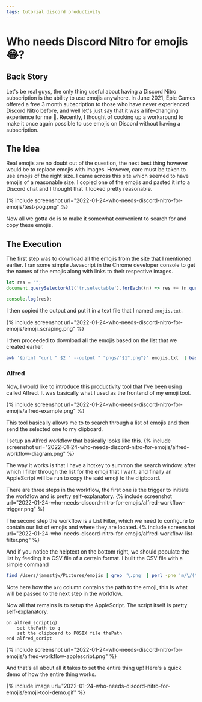 ```yaml
---
tags: tutorial discord productivity
---
```


# Who needs Discord Nitro for emojis 😂? 

## Back Story
Let's be real guys, the only thing useful about having a Discord Nitro subscription is the ability to use emojis anywhere. In June 2021, Epic Games offered a free 3 month subscription to those who have never experienced Discord Nitro before, and well let's just say that it was a life-changing experience for me 🥲. Recently, I thought of cooking up a workaround to make it once again possible to use emojis on Discord without having a subscription.

## The Idea
Real emojis are no doubt out of the question, the next best thing however would be to replace emojis with images. However, care must be taken to use emojis of the right size. I came across this site which seemed to have emojis of a reasonable size. I copied one of the emojis and pasted it into a Discord chat and I thought that it looked pretty reasonable.

{% include screenshot url="2022-01-24-who-needs-discord-nitro-for-emojis/test-pog.png" %}

Now all we gotta do is to make it somewhat convenient to search for and copy these emojis.

## The Execution
The first step was to download all the emojis from the site that I mentioned earlier. I ran some simple Javascript in the Chrome developer console to get the names of the emojis along with links to their respective images. 

``` javascript
let res = ""; 
document.querySelectorAll('tr.selectable').forEach((n) => res += (n.querySelector('.emote-name a').innerText + ' ' + n.querySelector('.dark img').src + "\n"));

console.log(res);
```

I then copied the output and put it in a text file that I named `emojis.txt`.

{% include screenshot url="2022-01-24-who-needs-discord-nitro-for-emojis/emoji_scraping.png" %}

I then proceeded to download all the emojis based on the list that we created earlier.

``` bash
awk '{print "curl " $2 " --output " "pngs/"$1".png"}' emojis.txt  | bash
```

### Alfred
Now, I would like to introduce this productivity tool that I've been using called Alfred. It was basically what I used as the frontend of my emoji tool.

{% include screenshot url="2022-01-24-who-needs-discord-nitro-for-emojis/alfred-example.png" %}

This tool basically allows me to to search through a list of emojis and then send the selected one to my clipboard.

I setup an Alfred workflow that basically looks like this.
{% include screenshot url="2022-01-24-who-needs-discord-nitro-for-emojis/alfred-workflow-diagram.png" %}

The way it works is that I have a hotkey to summon the search window, after which I filter through the list for the emoji that I want, and finally an AppleScript will be run to copy the said emoji to the clipboard.

There are three steps in the workflow, the first one is the trigger to initiate the workflow and is pretty self-explanatory.
{% include screenshot url="2022-01-24-who-needs-discord-nitro-for-emojis/alfred-workflow-trigger.png" %}

The second step the workflow is a List Filter, which we need to configure to contain our list of emojis and where they are located.
{% include screenshot url="2022-01-24-who-needs-discord-nitro-for-emojis/alfred-workflow-list-filter.png" %}

And if you notice the helptext on the bottom right, we should populate the list by feeding it a CSV file of a certain format. I built the CSV file with a simple command 

```bash
find /Users/jamestjw/Pictures/emojis | grep '\.png' | perl -pne 'm/\/(\w+)\.png$/g && print "$1,,"' > res.csv
```

Note here how the `arg` column contains the path to the emoji, this is what will be passed to the next step in the workflow.

Now all that remains is to setup the AppleScript. The script itself is pretty self-explanatory.

``` applescript
on alfred_script(q)
	set thePath to q
	set the clipboard to POSIX file thePath
end alfred_script
```

{% include screenshot url="2022-01-24-who-needs-discord-nitro-for-emojis/alfred-workflow-applescript.png" %}

And that's all about all it takes to set the entire thing up! Here's a quick demo of how the entire thing works.

{% include image url="2022-01-24-who-needs-discord-nitro-for-emojis/emoji-tool-demo.gif" %}